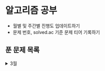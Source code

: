 # 알고리즘 공부
- 월별 및 주간별 진행도 업데이트하기
- 문제 번호, solved.ac 기준 문제 티어 기록하기

## 푼 문제 목록 
<details markdown="1">
<summary>3월</summary>
2228  [골드5] 구간 나누기
</details>




